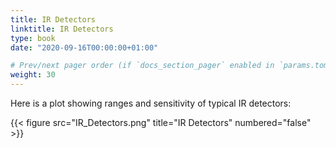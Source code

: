 ```yaml
---
title: IR Detectors
linktitle: IR Detectors
type: book
date: "2020-09-16T00:00:00+01:00"

# Prev/next pager order (if `docs_section_pager` enabled in `params.toml`)
weight: 30
---
```



Here is a plot showing ranges and sensitivity of typical IR detectors:


 
 
 
{{< figure src="IR_Detectors.png" title="IR Detectors" numbered="false" >}}

